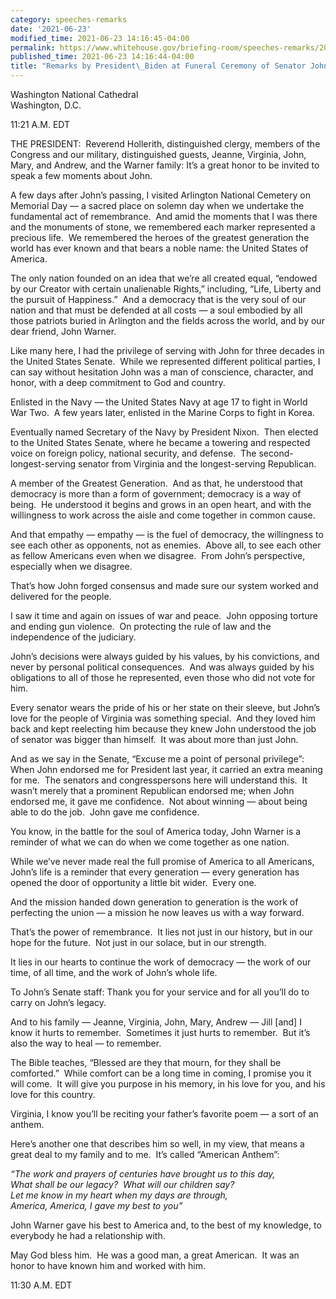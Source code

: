 ```yaml
---
category: speeches-remarks
date: '2021-06-23'
modified_time: 2021-06-23 14:16:45-04:00
permalink: https://www.whitehouse.gov/briefing-room/speeches-remarks/2021/06/23/remarks-by-president-biden-at-funeral-ceremony-of-senator-john-warner/
published_time: 2021-06-23 14:16:44-04:00
title: "Remarks by President\_Biden at Funeral Ceremony of Senator John\_Warner"
---
```

 
Washington National Cathedral  
Washington, D.C.

11:21 A.M. EDT  
  
THE PRESIDENT:  Reverend Hollerith, distinguished clergy, members of the
Congress and our military, distinguished guests, Jeanne, Virginia, John,
Mary, and Andrew, and the Warner family: It’s a great honor to be
invited to speak a few moments about John.  
  
A few days after John’s passing, I visited Arlington National Cemetery
on Memorial Day — a sacred place on solemn day when we undertake the
fundamental act of remembrance.  And amid the moments that I was there
and the monuments of stone, we remembered each marker represented a
precious life.  We remembered the heroes of the greatest generation the
world has ever known and that bears a noble name: the United States of
America.  
  
The only nation founded on an idea that we’re all created equal,
“endowed by our Creator with certain unalienable Rights,” including,
“Life, Liberty and the pursuit of Happiness.”  And a democracy that is
the very soul of our nation and that must be defended at all costs — a
soul embodied by all those patriots buried in Arlington and the fields
across the world, and by our dear friend, John Warner.  
  
Like many here, I had the privilege of serving with John for three
decades in the United States Senate.  While we represented different
political parties, I can say without hesitation John was a man of
conscience, character, and honor, with a deep commitment to God and
country.   
  
Enlisted in the Navy — the United States Navy at age 17 to fight in
World War Two.  A few years later, enlisted in the Marine Corps to fight
in Korea.  
  
Eventually named Secretary of the Navy by President Nixon.  Then elected
to the United States Senate, where he became a towering and respected
voice on foreign policy, national security, and defense.  The
second-longest-serving senator from Virginia and the longest-serving
Republican.   
  
A member of the Greatest Generation.  And as that, he understood that
democracy is more than a form of government; democracy is a way of
being.  He understood it begins and grows in an open heart, and with the
willingness to work across the aisle and come together in common
cause.  
  
And that empathy — empathy — is the fuel of democracy, the willingness
to see each other as opponents, not as enemies.  Above all, to see each
other as fellow Americans even when we disagree.  From John’s
perspective, especially when we disagree.  
  
That’s how John forged consensus and made sure our system worked and
delivered for the people.  
  
I saw it time and again on issues of war and peace.  John opposing
torture and ending gun violence.  On protecting the rule of law and the
independence of the judiciary.  
  
John’s decisions were always guided by his values, by his convictions,
and never by personal political consequences.  And was always guided by
his obligations to all of those he represented, even those who did not
vote for him.  
  
Every senator wears the pride of his or her state on their sleeve, but
John’s love for the people of Virginia was something special.  And they
loved him back and kept reelecting him because they knew John understood
the job of senator was bigger than himself.  It was about more than just
John.   
  
And as we say in the Senate, “Excuse me a point of personal privilege”:
When John endorsed me for President last year, it carried an extra
meaning for me.  The senators and congresspersons here will understand
this.  It wasn’t merely that a prominent Republican endorsed me; when
John endorsed me, it gave me confidence.  Not about winning — about
being able to do the job.  John gave me confidence.  
  
You know, in the battle for the soul of America today, John Warner is a
reminder of what we can do when we come together as one nation.  
  
While we’ve never made real the full promise of America to all
Americans, John’s life is a reminder that every generation — every
generation has opened the door of opportunity a little bit wider.  Every
one.  
  
And the mission handed down generation to generation is the work of
perfecting the union — a mission he now leaves us with a way forward.   
  
That’s the power of remembrance.  It lies not just in our history, but
in our hope for the future.  Not just in our solace, but in our
strength.  
  
It lies in our hearts to continue the work of democracy — the work of
our time, of all time, and the work of John’s whole life.   
  
To John’s Senate staff: Thank you for your service and for all you’ll do
to carry on John’s legacy.  
  
And to his family — Jeanne, Virginia, John, Mary, Andrew — Jill \[and\]
I know it hurts to remember.  Sometimes it just hurts to remember.  But
it’s also the way to heal — to remember.  
  
The Bible teaches, “Blessed are they that mourn, for they shall be
comforted.”  While comfort can be a long time in coming, I promise you
it will come.  It will give you purpose in his memory, in his love for
you, and his love for this country.  
  
Virginia, I know you’ll be reciting your father’s favorite poem — a sort
of an anthem.  
  
Here’s another one that describes him so well, in my view, that means a
great deal to my family and to me.  It’s called “American Anthem”:  
  
*“The work and prayers of centuries have brought us to this day,*  
*What shall be our legacy?  What will our children say?*  
*Let me know in my heart when my days are through,*  
*America, America, I gave my best to you”*  
  
John Warner gave his best to America and, to the best of my knowledge,
to everybody he had a relationship with.   
  
May God bless him.  He was a good man, a great American.  It was an
honor to have known him and worked with him.  
  
11:30 A.M. EDT
